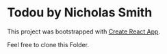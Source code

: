 # Todou by Nicholas Smith

This project was bootstrapped with [Create React App](https://github.com/facebook/create-react-app).

 Feel free to clone this Folder.
